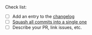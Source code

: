 Check list:
- [ ] Add an entry to the [changelog](/CHANGELOG.md)
- [ ] [Squash all commits into a single one](/CONTRIBUTING.md)
- [ ] Describe your PR, link issues, etc.
